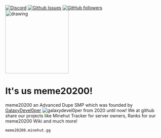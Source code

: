 <a href="//discord.gg/c9xxRF7eFb"><img src="https://img.shields.io/discord/664146322332581889?color=5865F2&logo=discord&logoColor=white" alt="Discord"></a>
<a href="//github.com/meme20200/suggestions"><img src="https://img.shields.io/github/issues/meme20200/suggestions" alt="Github Issues"></a>
<a href="//github.com/meme20200"><img alt="GitHub followers" src="https://img.shields.io/github/followers/meme20200"></a>
<br>
<img src="https://meme20200.tk/assets/pictures/meme20200%20Winter.png" alt="drawing" width="200"/>
<br>
# It's us meme20200!
meme20200 an Advanced Dupe SMP which was founded by [GalaxyDevel0per](https://meme20200.fandom.com/wiki/GalaxyDevel0per) ![galaxydevel0per](https://crafatar.com/avatars/b10ceba3-0b0f-483a-ae02-b329641845c2?size=24&overlay) from 2020 until now! We at github share our projects like Minehut Tracker for server owners, Ranks for our meme20200 Wiki and much more!
```
meme20200.minehut.gg
```
